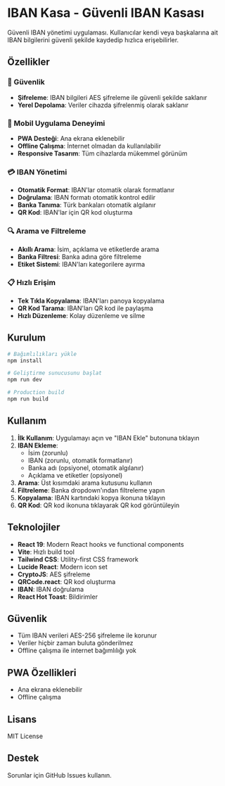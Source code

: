 # IBAN Kasa - Güvenli IBAN Kasası

Güvenli IBAN yönetimi uygulaması. Kullanıcılar kendi veya başkalarına ait IBAN bilgilerini güvenli şekilde kaydedip hızlıca erişebilirler.

## Özellikler

### 🔐 Güvenlik
- **Şifreleme**: IBAN bilgileri AES şifreleme ile güvenli şekilde saklanır
- **Yerel Depolama**: Veriler cihazda şifrelenmiş olarak saklanır

### 📱 Mobil Uygulama Deneyimi
- **PWA Desteği**: Ana ekrana eklenebilir
- **Offline Çalışma**: İnternet olmadan da kullanılabilir
- **Responsive Tasarım**: Tüm cihazlarda mükemmel görünüm

### 💳 IBAN Yönetimi
- **Otomatik Format**: IBAN'lar otomatik olarak formatlanır
- **Doğrulama**: IBAN formatı otomatik kontrol edilir
- **Banka Tanıma**: Türk bankaları otomatik algılanır
- **QR Kod**: IBAN'lar için QR kod oluşturma

### 🔍 Arama ve Filtreleme
- **Akıllı Arama**: İsim, açıklama ve etiketlerde arama
- **Banka Filtresi**: Banka adına göre filtreleme
- **Etiket Sistemi**: IBAN'ları kategorilere ayırma

### 📋 Hızlı Erişim
- **Tek Tıkla Kopyalama**: IBAN'ları panoya kopyalama
- **QR Kod Tarama**: IBAN'ları QR kod ile paylaşma
- **Hızlı Düzenleme**: Kolay düzenleme ve silme

## Kurulum

```bash
# Bağımlılıkları yükle
npm install

# Geliştirme sunucusunu başlat
npm run dev

# Production build
npm run build
```

## Kullanım

1. **İlk Kullanım**: Uygulamayı açın ve "IBAN Ekle" butonuna tıklayın
2. **IBAN Ekleme**: 
   - İsim (zorunlu)
   - IBAN (zorunlu, otomatik formatlanır)
   - Banka adı (opsiyonel, otomatik algılanır)
   - Açıklama ve etiketler (opsiyonel)
3. **Arama**: Üst kısımdaki arama kutusunu kullanın
4. **Filtreleme**: Banka dropdown'ından filtreleme yapın
5. **Kopyalama**: IBAN kartındaki kopya ikonuna tıklayın
6. **QR Kod**: QR kod ikonuna tıklayarak QR kod görüntüleyin

## Teknolojiler

- **React 19**: Modern React hooks ve functional components
- **Vite**: Hızlı build tool
- **Tailwind CSS**: Utility-first CSS framework
- **Lucide React**: Modern icon set
- **CryptoJS**: AES şifreleme
- **QRCode.react**: QR kod oluşturma
- **IBAN**: IBAN doğrulama
- **React Hot Toast**: Bildirimler

## Güvenlik

- Tüm IBAN verileri AES-256 şifreleme ile korunur
- Veriler hiçbir zaman buluta gönderilmez
- Offline çalışma ile internet bağımlılığı yok

## PWA Özellikleri

- Ana ekrana eklenebilir
- Offline çalışma

## Lisans

MIT License

## Destek

Sorunlar için GitHub Issues kullanın.
